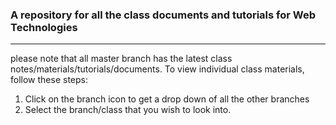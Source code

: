 ### A repository for all the class documents and tutorials for Web Technologies
---
please note that all master branch has the latest class notes/materials/tutorials/documents.
To view individual class materials, follow these steps:
1. Click on the branch icon to get a drop down of all the other branches
2. Select the branch/class that you wish to look into.
